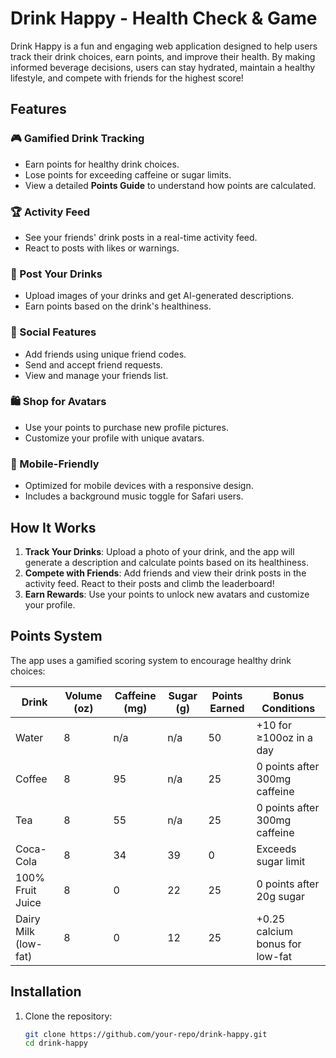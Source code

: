 # Drink Happy - Health Check & Game

Drink Happy is a fun and engaging web application designed to help users track their drink choices, earn points, and improve their health. By making informed beverage decisions, users can stay hydrated, maintain a healthy lifestyle, and compete with friends for the highest score!

## Features

### 🎮 Gamified Drink Tracking
- Earn points for healthy drink choices.
- Lose points for exceeding caffeine or sugar limits.
- View a detailed **Points Guide** to understand how points are calculated.

### 🏆 Activity Feed
- See your friends' drink posts in a real-time activity feed.
- React to posts with likes or warnings.

### 📸 Post Your Drinks
- Upload images of your drinks and get AI-generated descriptions.
- Earn points based on the drink's healthiness.

### 👥 Social Features
- Add friends using unique friend codes.
- Send and accept friend requests.
- View and manage your friends list.

### 🛍️ Shop for Avatars
- Use your points to purchase new profile pictures.
- Customize your profile with unique avatars.

### 📱 Mobile-Friendly
- Optimized for mobile devices with a responsive design.
- Includes a background music toggle for Safari users.

## How It Works

1. **Track Your Drinks**: Upload a photo of your drink, and the app will generate a description and calculate points based on its healthiness.
2. **Compete with Friends**: Add friends and view their drink posts in the activity feed. React to their posts and climb the leaderboard!
3. **Earn Rewards**: Use your points to unlock new avatars and customize your profile.

## Points System

The app uses a gamified scoring system to encourage healthy drink choices:

| Drink                | Volume (oz) | Caffeine (mg) | Sugar (g) | Points Earned | Bonus Conditions                  |
|----------------------|-------------|---------------|-----------|---------------|-----------------------------------|
| Water               | 8           | n/a           | n/a       | 50            | +10 for ≥100oz in a day           |
| Coffee              | 8           | 95            | n/a       | 25            | 0 points after 300mg caffeine     |
| Tea                 | 8           | 55            | n/a       | 25            | 0 points after 300mg caffeine     |
| Coca-Cola           | 8           | 34            | 39        | 0             | Exceeds sugar limit               |
| 100% Fruit Juice    | 8           | 0             | 22        | 25            | 0 points after 20g sugar          |
| Dairy Milk (low-fat)| 8           | 0             | 12        | 25            | +0.25 calcium bonus for low-fat   |

## Installation

1. Clone the repository:
   ```bash
   git clone https://github.com/your-repo/drink-happy.git
   cd drink-happy
